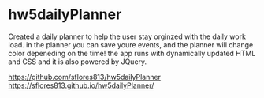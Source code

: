 # hw5dailyPlanner
Created a daily planner to help the user stay orginzed with the daily work load. in the planner you can save youre events, and the planner will change color depeneding on the time!
the app runs with dynamically updated HTML and CSS and it is also powered by JQuery.

https://github.com/sflores813/hw5dailyPlanner
https://sflores813.github.io/hw5dailyPlanner/

